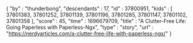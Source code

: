 {
  "by" : "thunderbong",
  "descendants" : 17,
  "id" : 37800951,
  "kids" : [ 37801383, 37801252, 37801139, 37801196, 37801285, 37801147, 37801102, 37801358 ],
  "score" : 45,
  "time" : 1696679709,
  "title" : "A Clutter-Free Life: Going Paperless with Paperless-Ngx",
  "type" : "story",
  "url" : "https://nerdyarticles.com/a-clutter-free-life-with-paperless-ngx/"
}
